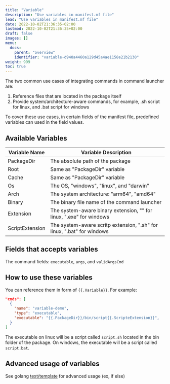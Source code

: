 ```yaml
---
title: "Variable"
description: "Use variables in manifest.mf file"
lead: "Use variables in manifest.mf file"
date: 2022-10-02T21:36:35+02:00
lastmod: 2022-10-02T21:36:35+02:00
draft: false
images: []
menu:
  docs:
    parent: "overview"
    identifier: "variable-d940a4460a129d45a4ae1158e21b2130"
weight: 999
toc: true
---
```


The two common use cases of integrating commands in command launcher are:
1. Reference files that are located in the package itself
2. Provide system/architecture-aware commands, for example, .sh script for linux, and .bat script for windows

To cover these use cases, in certain fields of the manifest file, predefined variables can used in the field values.

## Available Variables

| Variable Name   | Variable Description                                                   |
|-----------------|------------------------------------------------------------------------|
| PackageDir      | The absolute path of the package                                       |
| Root            | Same as "PackageDir" variable                                          |
| Cache           | Same as "PackageDir" variable                                          |
| Os              | The OS, "windows", "linux", and "darwin"                               |
| Arch            | The system architecture: "arm64", "amd64"                              |
| Binary          | The binary file name of the command launcher                           |
| Extension       | The system-aware binary extension, "" for linux, ".exe" for windows    |
| ScriptExtension | The system-aware scritp extension, ".sh" for linux, ".bat" for windows |


## Fields that accepts variables

The command fields: `executable`, `args`, and `validArgsCmd`

## How to use these variables

You can reference them in form of `{{.Variable}}`. For example:

```json
"cmds": [
  {
    "name": "variable-demo",
    "type": "executable",
    "executable": "{{.PackageDir}}/bin/script{{.ScripteExtension}}",
  }
]
```
The executable on linux will be a script called `script.sh` located in the bin folder of the package. On windows, the executable will be a script called `script.bat`.

## Advanced usage of variables

See golang [text/template](https://pkg.go.dev/text/template) for advanced usage (ex, if else)



